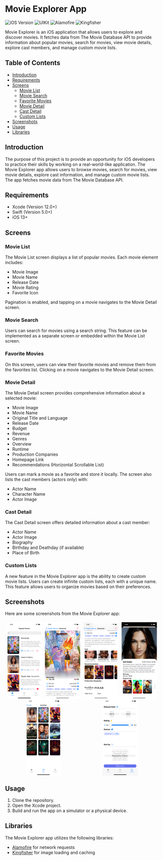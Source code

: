 # Movie Explorer App

![iOS Version](https://img.shields.io/badge/iOS-13%2B-green.svg)
![UIKit](https://img.shields.io/badge/Library-UIKit-red.svg)
![Alamofire](https://img.shields.io/badge/Library-Alamofire-red.svg)
![Kingfisher](https://img.shields.io/badge/Library-Kingfisher-red.svg)

Movie Explorer is an iOS application that allows users to explore and discover movies. It fetches data from The Movie Database API to provide information about popular movies, search for movies, view movie details, explore cast members, and manage custom movie lists.

## Table of Contents
- [Introduction](#introduction)
- [Requirements](#requirements)
- [Screens](#screens)
  - [Movie List](#movie-list)
  - [Movie Search](#movie-search)
  - [Favorite Movies](#favorite-movies)
  - [Movie Detail](#movie-detail)
  - [Cast Detail](#cast-detail)
  - [Custom Lists](#custom-lists)
- [Screenshots](#screenshots)
- [Usage](#usage)
- [Libraries](#libraries)

## Introduction

The purpose of this project is to provide an opportunity for iOS developers to practice their skills by working on a real-world-like application. The Movie Explorer app allows users to browse movies, search for movies, view movie details, explore cast information, and manage custom movie lists. The app fetches movie data from The Movie Database API.

## Requirements

- Xcode (Version 12.0+)
- Swift (Version 5.0+)
- iOS 13+

## Screens

### Movie List

The Movie List screen displays a list of popular movies. Each movie element includes:

- Movie Image
- Movie Name
- Release Date
- Movie Rating
- Favorite Icon

Pagination is enabled, and tapping on a movie navigates to the Movie Detail screen.

### Movie Search

Users can search for movies using a search string. This feature can be implemented as a separate screen or embedded within the Movie List screen.

### Favorite Movies

On this screen, users can view their favorite movies and remove them from the favorites list. Clicking on a movie navigates to the Movie Detail screen.

### Movie Detail

The Movie Detail screen provides comprehensive information about a selected movie:

- Movie Image
- Movie Name
- Original Title and Language
- Release Date
- Budget
- Revenue
- Genres
- Overview
- Runtime
- Production Companies
- Homepage Link
- Recommendations (Horizontal Scrollable List)

Users can mark a movie as a favorite and store it locally. The screen also lists the cast members (actors only) with:

- Actor Name
- Character Name
- Actor Image

### Cast Detail

The Cast Detail screen offers detailed information about a cast member:

- Actor Name
- Actor Image
- Biography
- Birthday and Deathday (if available)
- Place of Birth

### Custom Lists

A new feature in the Movie Explorer app is the ability to create custom movie lists. Users can create infinite custom lists, each with a unique name. This feature allows users to organize movies based on their preferences.

## Screenshots

Here are some screenshots from the Movie Explorer app:

<div style="display: flex; justify-content: space-around; flex-wrap: wrap; margin: 20px 0;">
  <img src="/previews/main-screen.png" alt="Screenshot 1" style="width: 23%; max-width: 300px;">
  <img src="/previews/detail-screen-1.png" alt="Screenshot 2" style="width: 23%; max-width: 300px;">
  <img src="/previews/detail-screen-2.png" alt="Screenshot 3" style="width: 23%; max-width: 300px;">
  <img src="/previews/cast-screen.png" alt="Screenshot 4" style="width: 23%; max-width: 300px;">
  <img src="/previews/custom-list-screen.png" alt="Screenshot 5" style="width: 23%; max-width: 300px;">
  <img src="/previews/discover-screen.png" alt="Screenshot 6" style="width: 23%; max-width: 300px;">
</div>

## Usage

1. Clone the repository.
2. Open the Xcode project.
3. Build and run the app on a simulator or a physical device.

## Libraries

The Movie Explorer app utilizes the following libraries:

- [Alamofire](https://github.com/Alamofire/Alamofire) for network requests
- [Kingfisher](https://github.com/onevcat/Kingfisher) for image loading and caching

